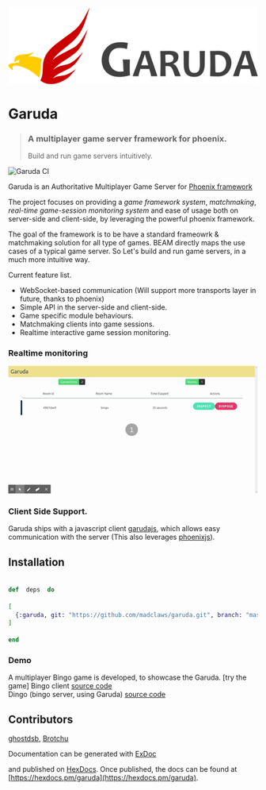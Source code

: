 ![garuda logo](assets/garuda_title.png?raw=true "title")
# Garuda
> ### A multiplayer game server framework for phoenix.
  > Build and run game servers intuitively.

![Garuda CI](https://github.com/madclaws/garuda/workflows/Garuda%20CI/badge.svg)
  
Garuda  is an Authoritative Multiplayer Game Server for [Phoenix framework](https://www.phoenixframework.org/)

The project focuses on providing a *game framework system*, *matchmaking*, *real-time game-session monitoring system* and ease of usage both on server-side and client-side, by leveraging the powerful phoenix framework.   

The goal of the framework is to be have a standard frameowrk & matchmaking solution for all type of games. BEAM directly maps the use cases of a typical game server. So Let's build and run game servers, in a much more intuitive way.

Current feature list. 
 -   WebSocket-based communication (Will support more transports layer in future, thanks to phoenix)
 -   Simple API in the server-side and client-side.
 -   Game specific module behaviours.
 -   Matchmaking clients into game sessions.
 -   Realtime interactive game session monitoring. 


### Realtime monitoring
![](assets/Garuda.gif)
### Client Side Support.
Garuda ships with a javascript client [garudajs](https://github.com/madclaws/garudajs), which allows easy communication with the server (This also leverages [phoenixjs](https://hexdocs.pm/phoenix/js/)).

## Installation

```elixir

def  deps  do

[
  {:garuda, git: "https://github.com/madclaws/garuda.git", branch: "master"},
]

end
```

### Demo

A multiplayer Bingo game is developed, to showcase the Garuda. [try the game]
Bingo client [source code](https://github.com/madclaws/Bingo)  
Dingo (bingo server, using Garuda) [source code](https://github.com/madclaws/Dingo)

## Contributors
[ghostdsb](https://github.com/ghostdsb), [Brotchu](https://github.com/Brotchu)

Documentation can be generated with [ExDoc](https://github.com/elixir-lang/ex_doc)

and published on [HexDocs](https://hexdocs.pm). Once published, the docs can be found at [https://hexdocs.pm/garuda](https://hexdocs.pm/garuda).

